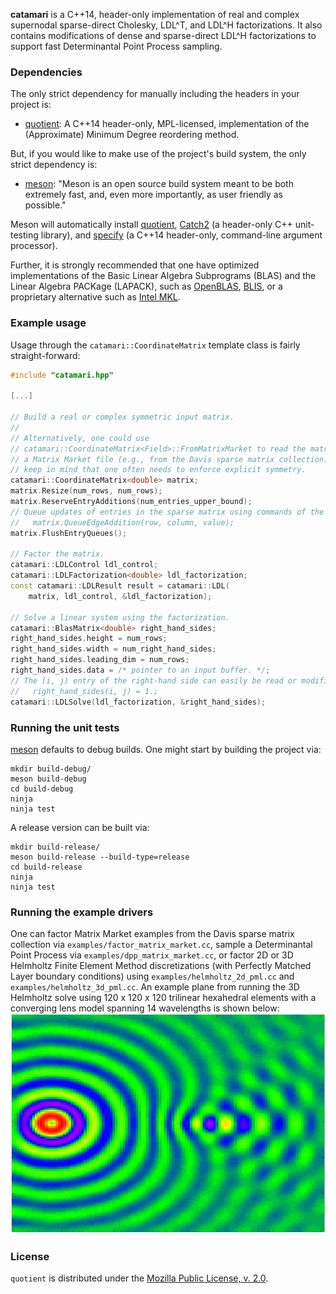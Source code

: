 **catamari** is a C++14, header-only implementation of real and complex
supernodal sparse-direct Cholesky, LDL^T, and LDL^H factorizations. It also
contains modifications of dense and sparse-direct LDL^H factorizations to
support fast Determinantal Point Process sampling.

### Dependencies
The only strict dependency for manually including the headers in your project
is:

* [quotient](https://gitlab.com/hodge_star/quotient): A C++14 header-only,
MPL-licensed, implementation of the (Approximate) Minimum Degree reordering
method.

But, if you would like to make use of the project's build system, the only
strict dependency is:

* [meson](http://mesonbuild.com): "Meson is an open source build system meant
to be both extremely fast, and, even more importantly, as user friendly as
possible." 

Meson will automatically install [quotient](https://gitlab.com/hodge_star/quotient), [Catch2](https://github.com/catchorg/Catch2) (a header-only C++
unit-testing library), and [specify](https://gitlab.com/hodge_star/specify)
(a C++14 header-only, command-line argument processor).

Further, it is strongly recommended that one have optimized implementations of
the Basic Linear Algebra Subprograms (BLAS) and the Linear Algebra PACKage
(LAPACK), such as [OpenBLAS](https://www.openblas.net),
[BLIS](https://github.com/flame/blis), or a proprietary alternative such as
[Intel MKL](https://software.intel.com/en-us/mkl).

### Example usage

Usage through the `catamari::CoordinateMatrix` template class is fairly
straight-forward:
```c++
#include "catamari.hpp"

[...]

// Build a real or complex symmetric input matrix.
//
// Alternatively, one could use
// catamari::CoordinateMatrix<Field>::FromMatrixMarket to read the matrix from
// a Matrix Market file (e.g., from the Davis sparse matrix collection). But
// keep in mind that one often needs to enforce explicit symmetry.
catamari::CoordinateMatrix<double> matrix;
matrix.Resize(num_rows, num_rows);
matrix.ReserveEntryAdditions(num_entries_upper_bound);
// Queue updates of entries in the sparse matrix using commands of the form:
//   matrix.QueueEdgeAddition(row, column, value);
matrix.FlushEntryQueues();

// Factor the matrix.
catamari::LDLControl ldl_control;
catamari::LDLFactorization<double> ldl_factorization;
const catamari::LDLResult result = catamari::LDL(
    matrix, ldl_control, &ldl_factorization);

// Solve a linear system using the factorization.
catamari::BlasMatrix<double> right_hand_sides;
right_hand_sides.height = num_rows;
right_hand_sides.width = num_right_hand_sides;
right_hand_sides.leading_dim = num_rows;
right_hand_sides.data = /* pointer to an input buffer. */;
// The (i, j) entry of the right-hand side can easily be read or modified, e.g.:
//   right_hand_sides(i, j) = 1.;
catamari::LDLSolve(ldl_factorization, &right_hand_sides);
```

### Running the unit tests
[meson](http://mesonbuild.com) defaults to debug builds. One might start by
building the project via:
```
mkdir build-debug/
meson build-debug
cd build-debug
ninja
ninja test
```

A release version can be built via:
```
mkdir build-release/
meson build-release --build-type=release
cd build-release
ninja
ninja test
```

### Running the example drivers
One can factor Matrix Market examples from the Davis sparse matrix collection
via `examples/factor_matrix_market.cc`, sample a Determinantal Point Process
via `examples/dpp_matrix_market.cc`, or factor 2D or 3D Helmholtz Finite
Element Method discretizations (with Perfectly Matched Layer boundary
conditions) using `examples/helmholtz_2d_pml.cc` and
`examples/helmholtz_3d_pml.cc`. An example plane from running the 3D Helmholtz
solve using 120 x 120 x 120 trilinear hexahedral elements with a converging
lens model spanning 14 wavelengths is shown below:
![](./images/helmholtz_3d_lens_14w.png)

### License
`quotient` is distributed under the
[Mozilla Public License, v. 2.0](https://www.mozilla.org/media/MPL/2.0/index.815ca599c9df.txt).
